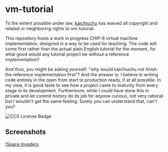 # vm-tutorial

To the extent possible under law, [kaichiuchu](https://github.com/kaichiuchu)
has waived all copyright and related or neighboring rights to vm-tutorial.

This repository hosts a work in progress CHIP-8 virtual machine implementation,
designed in a way to be used for teaching. The code will come first rather than
the actual plain English tutorial for the moment, for what good would any
tutorial project be without a reference implementation?

And thus, you might be asking yourself: "why would kaichiuchu not finish the
reference implementation first"? And the answer is: I believe in writing code
entirely in the open from start to production ready, if at all possible. In my
view, it is good taste to see how a project came to maturity from every stage
in its development. Furthermore, while I could have done this in private and
let commit history do its job for anyone curious, not very rational but I
wouldn't get the same feeling. Surely you can understand that, can't you?

![CC0 License Badge](http://i.creativecommons.org/p/zero/1.0/88x31.png)

## Screenshots

[!Space Invaders](https://user-images.githubusercontent.com/88908600/133001028-03223a30-fa1b-4880-8439-2c62131f0a67.png)
